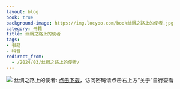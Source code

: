 ```yaml
---
layout: blog
book: true
background-image: https://img.locyoo.com/book丝绸之路上的使者.jpg
category: 书籍
title: 丝绸之路上的使者
tags:
- 书籍
- 科普
redirect_from:
  - /2024/03/丝绸之路上的使者/
---
```

![](https://img.locyoo.com/book丝绸之路上的使者.jpg)
丝绸之路上的使者: <a name = "ref1" href="https://url18.ctfile.com/f/50983618-1051396801-eada7c?p=3619">点击下载</a>，访问密码请点击右上方“关于”自行查看